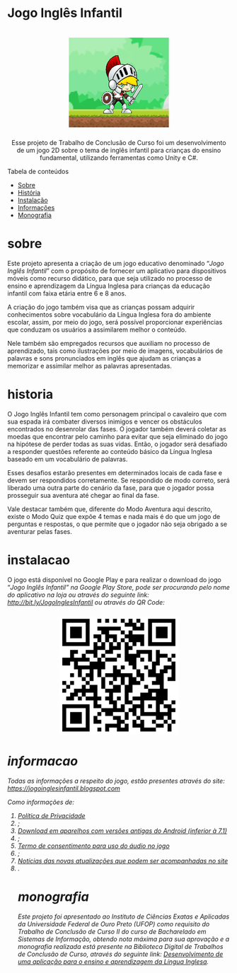 # Jogo Inglês Infantil

<h1 align ="center">
  <img alt="Logo do Jogo Inglês Infantil" title="Logo do Jogo Inglês Infantil" src="animacao.gif">
</h1>  
<p align="center">Esse projeto de Trabalho de Conclusão de Curso foi um desenvolvimento de um jogo 2D sobre o tema de inglês infantil para crianças do ensino fundamental, utilizando ferramentas como Unity e C#.</p>

Tabela de conteúdos

- [Sobre](#sobre)
- [História](#historia)
- [Instalação](#instalacao)
- [Informações](#informacao)
- [Monografia](#monografia)

# sobre

Este projeto apresenta a criação de um jogo educativo denominado “<i>Jogo Inglês Infantil</i>”
com o propósito de fornecer um aplicativo para dispositivos móveis como recurso didático, para que seja utilizado no processo de ensino e aprendizagem da Língua Inglesa para crianças da educação infantil com faixa etária entre 6 e 8 anos.

A criação do jogo também visa que as crianças possam adquirir conhecimentos sobre vocabulário da Língua Inglesa fora do ambiente escolar, assim, por meio do jogo, será possível proporcionar experiências que conduzam os usuários a assimilarem melhor o conteúdo.

Nele também são empregados recursos que auxiliam no processo de aprendizado, tais como ilustrações por meio de imagens, vocabulários de palavras e sons pronunciados em inglês que ajudam as crianças a memorizar e assimilar melhor as palavras apresentadas.

# historia

O Jogo Inglês Infantil tem como personagem principal o cavaleiro que com sua espada irá combater diversos inimigos e vencer os obstáculos encontrados no desenrolar das fases. O jogador também deverá coletar as moedas que encontrar pelo caminho para evitar que seja eliminado do jogo na hipótese de perder todas as suas vidas. Então, o jogador será desafiado a responder questões referente ao conteúdo básico da Língua Inglesa baseado em um vocabulário de palavras.

Esses desafios estarão presentes em determinados locais de cada fase e devem ser respondidos corretamente. Se respondido de modo correto, será liberado uma outra parte do cenário da fase, para que o jogador possa prosseguir sua aventura até chegar ao final da fase.

Vale destacar também que, diferente do Modo Aventura aqui descrito, existe o Modo Quiz que expõe 4 temas e nada mais é do que um jogo de perguntas e respostas, o que permite que o jogador não seja obrigado a se aventurar pelas fases.

# instalacao

O jogo está disponível no Google Play e para realizar o download do jogo “<i>Jogo Inglês Infantil<i>” na Google Play Store, pode ser procurando pelo nome do aplicativo na loja ou através do seguinte link: <a href="http://bit.ly/JogoInglesInfantil"> http://bit.ly/JogoInglesInfantil</a> ou através do QR Code:

<h3 align ="center">
  <img alt="QR code do Jogo Inglês Infantil" title="QR code do Jogo Inglês Infantil" src="QrCodeJogo.png">
</h3>

# informacao

Todas as informações a respeito do jogo, estão presentes através do site: <a href="https://jogoinglesinfantil.blogspot.com"> https://jogoinglesinfantil.blogspot.com</a>

Como informações de:

<ol>
    <li><a href="https://jogoinglesinfantil.blogspot.com/2021/04/privacy-policy-para-idioma-portugues.html"> Política de Privacidade</a><li>;
    <li><a href="https://jogoinglesinfantil.blogspot.com/2021/04/faca-o-download-do-arquivo.html"> Download em aparelhos com versões antigas do Android (inferior à 7.1)</a><li>;
    <li><a href="https://jogoinglesinfantil.blogspot.com/2021/12/termo-de-consentimento-para-uso-do.html"> Termo de consentimento para uso do áudio no jogo</a><li>;
    <li><a href="https://jogoinglesinfantil.blogspot.com"> Notícias das novas atualizações que podem ser acompanhadas no site</a><li>.

# monografia

Este projeto foi apresentado ao Instituto de Ciências Exatas e Aplicadas
da Universidade Federal de Ouro Preto (UFOP) como requisito do Trabalho de Conclusão de Curso II do curso de Bacharelado em Sistemas de Informação, obtendo nota máxima para sua aprovação e a monografia realizada está presente na Biblioteca Digital de Trabalhos de Conclusão de Curso, através do seguinte link: <a href="https://jogoinglesinfantil.blogspot.com"> Desenvolvimento de uma aplicação para o ensino e aprendizagem da Língua Inglesa</a>.
